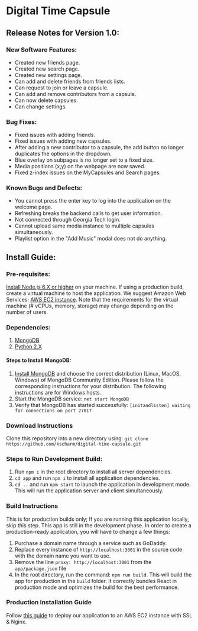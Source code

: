 # Digital Time Capsule

## Release Notes for Version 1.0:
### New Software Features:
* Created new friends page.
* Created new search page.
* Created new settings page.
* Can add and delete friends from friends lists.
* Can request to join or leave a capsule.
* Can add and remove contributors from a capsule.
* Can now delete capsules.
* Can change settings.
### Bug Fixes:
* Fixed issues with adding friends.
* Fixed issues with adding new capsules.
* After adding a new contributor to a capsule, the add button no longer duplicates the options in the dropdown.
* Blue overlay on subpages is no longer set to a fixed size.
* Media positions (x,y) on the webpage are now saved.
* Fixed z-index issues on the MyCapsules and Search pages.
### Known Bugs and Defects:
* You cannot press the enter key to log into the application on the welcome page.
* Refreshing breaks the backend calls to get user information.
* Not connected through Georgia Tech login.
* Cannot upload same media instance to multiple capsules simultaneously.
* Playlist option in the "Add Music" modal does not do anything.

## Install Guide:

### Pre-requisites:
[Install Node.js 6.X or higher](https://nodejs.org/en/download/) on your machine.
If using a production build, create a virtual machine to host the application. We suggest Amazon Web Services: [AWS EC2 instance](https://aws.amazon.com/ec2/instance-types/). Note that the requirements for the virtual machine (# vCPUs, memory, storage) may change depending on the number of users.

### Dependencies:
1. [MongoDB](https://www.mongodb.com/)
2. [Python 2.X](https://www.python.org/downloads/)

#### Steps to Install MongoDB:
1. [Install MongoDB](https://docs.mongodb.com/manual/administration/install-community) and choose the correct distribution (Linux, MacOS, Windows) of MongoDB Community Edition. Please follow the corresponding instructions for your distribution. The following instructions are for Windows hosts. 
2. Start the MongoDB service: ```net start MongoDB```
3. Verify that MongoDB has started successfully: ```[initandlisten] waiting for connections on port 27017```

### Download Instructions

Clone this repository into a new directory using: ```git clone https://github.com/kscharm/digital-time-capsule.git```

### Steps to Run Development Build:
1. Run ```npm i``` in the root directory to install all server dependencies.
2. ```cd app``` and run ```npm i``` to install all application dependencies.
3. ```cd ..``` and run ```npm start``` to launch the application in development mode. This will run the application server and client simultaneously.

### Build Instructions
This is for production builds only; If you are running this application locally, skip this step.
This app is still in the development phase. In order to create a production-ready application, you will have to change a few things:
1. Purchase a domain name through a service such as GoDaddy.
2. Replace every instance of ```http://localhost:3001``` in the source code with the domain name you want to use.
3. Remove the line ```proxy: http://localhost:3001``` from the ```app/package.json``` file
4. In the root directory, run the command: ```npm run build```. This will build the app for production in the ```build``` folder. It correctly bundles React in production mode and optimizes the build for the best performance.

### Production Installation Guide
Follow [this guide](https://www.youtube.com/watch?v=GKIIL743Gjo&t=3s) to deploy our application to an AWS EC2 instance with SSL & Nginx.

